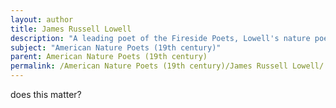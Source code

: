 ```yaml
---
layout: author
title: James Russell Lowell
description: "A leading poet of the Fireside Poets, Lowell's nature poetry often intertwined with themes of social justice and human experience, emphasizing the moral concerns of his time."
subject: "American Nature Poets (19th century)"
parent: American Nature Poets (19th century)
permalink: /American Nature Poets (19th century)/James Russell Lowell/
---
```


does this matter?
